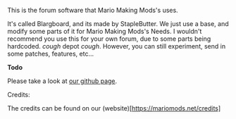 This is the forum software that Mario Making Mods's uses.

It's called Blargboard, and its made by StapleButter. We just use a base, and modify some parts of it for Mario Making Mods's Needs.
I wouldn't recommend you use this for your own forum, due to some parts being hardcoded. *cough* depot *cough*.
However, you can still experiment, send in some patches, features, etc...

**Todo**

Please take a look at [our github page](https://github.com/MarioMakingMods/Forum-software/projects).

Credits:

The credits can be found on our (website)[https://mariomods.net/credits]
